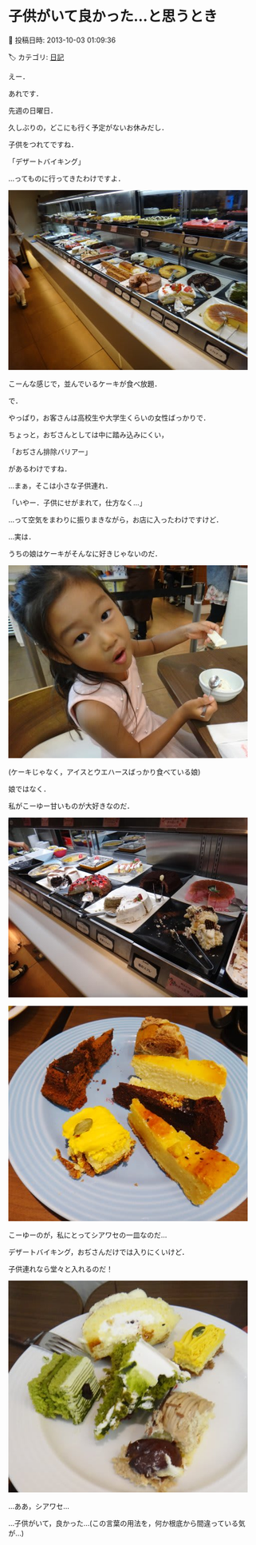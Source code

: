 # 子供がいて良かった…と思うとき

📅 投稿日時: 2013-10-03 01:09:36

🏷️ カテゴリ: [日記](cc4b5682fb7b8b144980957a978653fb0.md)

えー．


あれです．





先週の日曜日．


久しぶりの，どこにも行く予定がないお休みだし．





子供をつれてですね．


「デザートバイキング」


…ってものに行ってきたわけですよ．




![d3bf87926dcb1779c8baba492ce3346e.jpg](images/d3bf87926dcb1779c8baba492ce3346e.jpg)




こーんな感じで，並んでいるケーキが食べ放題．





で．


やっぱり，お客さんは高校生や大学生くらいの女性ばっかりで．


ちょっと，おぢさんとしては中に踏み込みにくい，


「おぢさん排除バリアー」


があるわけですね．





…まぁ，そこは小さな子供連れ．


「いやー．子供にせがまれて，仕方なく…」


…って空気をまわりに振りまきながら，お店に入ったわけですけど．





…実は．


うちの娘はケーキがそんなに好きじゃないのだ．




![9357475290870cfacfccf123e3c7b3b7.jpg](images/9357475290870cfacfccf123e3c7b3b7.jpg)




(ケーキじゃなく，アイスとウエハースばっかり食べている娘)





娘ではなく．


私がこーゆー甘いものが大好きなのだ．




![c6fbe2962e42c828926a331dc83d6d56.jpg](images/c6fbe2962e42c828926a331dc83d6d56.jpg)









![b9e037a02a10ace512a1ecf95eb6944c.jpg](images/b9e037a02a10ace512a1ecf95eb6944c.jpg)




こーゆーのが，私にとってシアワセの一皿なのだ…





デザートバイキング，おぢさんだけでは入りにくいけど．


子供連れなら堂々と入れるのだ！




![a3f965d07720c68f164a56f0d3a65c75.jpg](images/a3f965d07720c68f164a56f0d3a65c75.jpg)




…ああ，シアワセ…


…子供がいて，良かった…(この言葉の用法を，何か根底から間違っている気が…)
